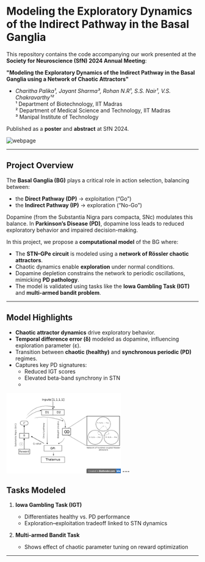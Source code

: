# Modeling the Exploratory Dynamics of the Indirect Pathway in the Basal Ganglia

This repository contains the code accompanying our work presented at the **Society for Neuroscience (SfN) 2024 Annual Meeting**:

**"Modeling the Exploratory Dynamics of the Indirect Pathway in the Basal Ganglia using a Network of Chaotic Attractors"**  
- *Charitha Palika¹, Jayant Sharma³, Rohan N.R¹, S.S. Nair¹, V.S. Chakravarthy¹²*  
¹ Department of Biotechnology, IIT Madras  
² Department of Medical Science and Technology, IIT Madras  
³ Manipal Institute of Technology  

 Published as a **poster** and **abstract** at SfN 2024.  

  <img src='Exploratory Model/poster.jpg' alt='webpage' width="500">

---

##  Project Overview

The **Basal Ganglia (BG)** plays a critical role in action selection, balancing between:  
- the **Direct Pathway (DP)** → exploitation (“Go”)  
- the **Indirect Pathway (IP)** → exploration (“No-Go”)  

Dopamine (from the Substantia Nigra pars compacta, SNc) modulates this balance. In **Parkinson’s Disease (PD)**, dopamine loss leads to reduced exploratory behavior and impaired decision-making.

In this project, we propose a **computational model** of the BG where:  
- The **STN–GPe circuit** is modeled using a **network of Rössler chaotic attractors**.  
- Chaotic dynamics enable **exploration** under normal conditions.  
- Dopamine depletion constrains the network to periodic oscillations, mimicking **PD pathology**.  
- The model is validated using tasks like the **Iowa Gambling Task (IGT)** and **multi-armed bandit problem**.  

---

##  Model Highlights

- **Chaotic attractor dynamics** drive exploratory behavior.  
- **Temporal difference error (δ)** modeled as dopamine, influencing exploration parameter (ε).  
- Transition between **chaotic (healthy)** and **synchronous periodic (PD)** regimes.  
- Captures key PD signatures:  
  - Reduced IGT scores  
  - Elevated beta-band synchrony in STN
  - 
 <img src='Exploratory Model/Basal Ganglia Model.png' alt='webpage' width="300">
---

## Tasks Modeled

1. **Iowa Gambling Task (IGT)**  
   - Differentiates healthy vs. PD performance  
   - Exploration–exploitation tradeoff linked to STN dynamics  

2. **Multi-armed Bandit Task**  
   - Shows effect of chaotic parameter tuning on reward optimization  

---


